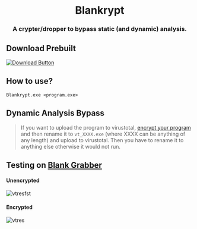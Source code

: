 <h1 align="center">
   Blankrypt
</h1>
<h3 align="center">
   A crypter/dropper to bypass static (and dynamic) analysis.
</h3>

## Download Prebuilt

[![Download Button](https://img.shields.io/badge/Download-now-green?style=for-the-badge&logo=appveyor)](https://github.com/Blank-c/Blankrypt/releases)

## How to use?
```
Blankrypt.exe <program.exe>
```

## Dynamic Analysis Bypass

> If you want to upload the program to virustotal, [encrypt your program](#how-to-use) and then rename it to `vt_XXXX.exe` (where XXXX can be anything of any length) and upload to virustotal. Then you have to rename it to anything else otherwise it would not run.

## Testing on [Blank Grabber](https://github.com/Blank-c/Blank-Grabber)

#### Unencrypted

![vtresfst](https://user-images.githubusercontent.com/94945186/197724465-fa69255e-0fd5-4452-9041-cc5ba36da08d.png)

#### Encrypted

![vtres](https://user-images.githubusercontent.com/94945186/197724536-a1c3b66f-4a0d-424c-99e8-5a06d5397c97.PNG)
